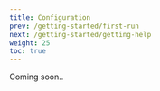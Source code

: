 ```yaml
---
title: Configuration
prev: /getting-started/first-run
next: /getting-started/getting-help
weight: 25
toc: true
---
```


Coming soon..
